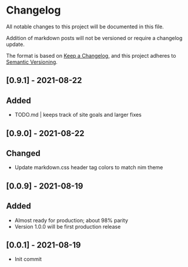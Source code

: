 # Changelog

All notable changes to this project will be documented in this file.

Addition of markdown posts will not be versioned or require a changelog update.

The format is based on [Keep a Changelog](https://keepachangelog.com/en/1.0.0/),
and this project adheres to [Semantic Versioning](https://semver.org/spec/v2.0.0.html).

## [0.9.1] - 2021-08-22

## Added

- TODO.md | keeps track of site goals and larger fixes

## [0.9.0] - 2021-08-22

## Changed

- Update markdown.css header tag colors to match nim theme

## [0.0.9] - 2021-08-19

## Added

- Almost ready for production; about 98% parity
- Version 1.0.0 will be first production release

## [0.0.1] - 2021-08-19

- Init commit